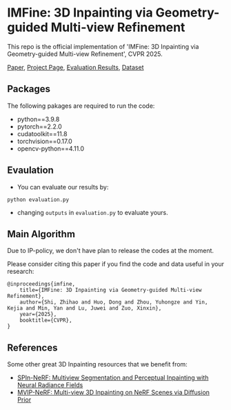 # IMFine: 3D Inpainting via Geometry-guided Multi-view Refinement

This repo is the official implementation of 'IMFine: 3D Inpainting via Geometry-guided Multi-view Refinement', CVPR 2025.

[Paper](), [Project Page](https://xinxinzuo2353.github.io/imfine/), [Evaluation Results](), [Dataset]()

## Packages
The following pakages are required to run the code:
* python==3.9.8
* pytorch==2.2.0
* cudatoolkit==11.8
* torchvision==0.17.0
* opencv-python==4.11.0


## Evaulation
* You can evaluate our results by:
```
python evaluation.py
```

* changing `outputs` in `evaluation.py` to evaluate yours.

## Main Algorithm
Due to IP-policy, we don't have plan to release the codes at the moment.


Please consider citing this paper if you find the code and data useful in your research:
```
@inproceedings{imfine,
    title={IMFine: 3D Inpainting via Geometry-guided Multi-view Refinement}, 
    author={Shi, Zhihao and Huo, Dong and Zhou, Yuhongze and Yin, Kejia and Min, Yan and Lu, Juwei and Zuo, Xinxin},
    year={2025},
    booktitle={CVPR},
}
```


## References
Some other great 3D Inpainting resources that we benefit from:
* [SPIn-NeRF: Multiview Segmentation and Perceptual Inpainting with Neural Radiance Fields](https://arxiv.org/abs/2211.12254)
* [MVIP-NeRF: Multi-view 3D Inpainting on NeRF Scenes via Diffusion Prior](https://arxiv.org/abs/2405.02859)